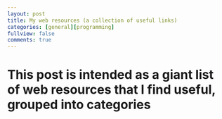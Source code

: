 ```yaml
---
layout: post
title: My web resources (a collection of useful links)
categories: [general][programming]
fullview: false
comments: true
---
```


# This post is intended as a giant list of web resources that I find useful, grouped into categories

